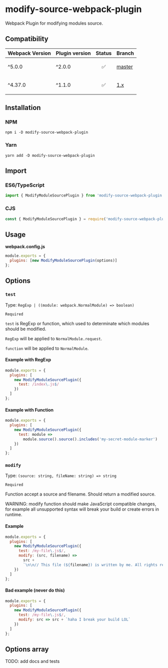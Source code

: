 # modify-source-webpack-plugin

Webpack Plugin for modifying modules source.

## Compatibility

| Webpack Version | Plugin version | Status                   | Branch                                                                         |
| --------------- | -------------- | ------------------------ | ------------------------------------------------------------------------------ |
| ^5.0.0          | ^2.0.0         | <p align="center">✅</p> | [master](https://github.com/artemirq/modify-source-webpack-plugin/tree/master) |
| ^4.37.0         | ^1.1.0         | <p align="center">✅</p> | [1.x](https://github.com/artemirq/modify-source-webpack-plugin/tree/1.x)       |

## Installation

### NPM

```
npm i -D modify-source-webpack-plugin
```

### Yarn

```
yarn add -D modify-source-webpack-plugin
```

## Import

### ES6/TypeScript

```js
import { ModifyModuleSourcePlugin } from 'modify-source-webpack-plugin';
```

### CJS

```js
const { ModifyModuleSourcePlugin } = require('modify-source-webpack-plugin');
```

## Usage

**webpack.config.js**

```js
module.exports = {
  plugins: [new ModifyModuleSourcePlugin(options)]
};
```

## Options

### `test`

Type: `RegExp | ((module: webpack.NormalModule) => boolean)`

`Required`

`test` is RegExp or function, which used to determinate which modules should be modified.

`RegExp` will be applied to `NormalModule.request`.

`function` will be applied to `NormalModule`.

#### Example with RegExp

```js
module.exports = {
  plugins: [
    new ModifyModuleSourcePlugin({
      test: /index\.js$/
    })
  ]
};
```

#### Example with Function

```js
module.exports = {
  plugins: [
    new ModifyModuleSourcePlugin({
      test: module =>
        module.source().source().includes('my-secret-module-marker')
    })
  ]
};
```

### `modify`

Type: `(source: string, fileName: string) => string`

`Required`

Function accept a source and filename. Should return a modified source.

WARNING: modify function should make JavaScript compatible changes, for example all unsupported syntax will break your build or create errors in runtime.

#### Example

```js
module.exports = {
  plugins: [
    new ModifyModuleSourcePlugin({
      test: /my-file\.js$/,
      modify: (src, filename) =>
        src +
        `\n\n// This file (${filename}) is written by me. All rights reserved`
    })
  ]
};
```

#### Bad example (never do this)

```js
module.exports = {
  plugins: [
    new ModifyModuleSourcePlugin({
      test: /my-file\.js$/,
      modify: src => src + `haha I break your build LOL`
    })
  ]
};
```

## Options array

TODO: add docs and tests
